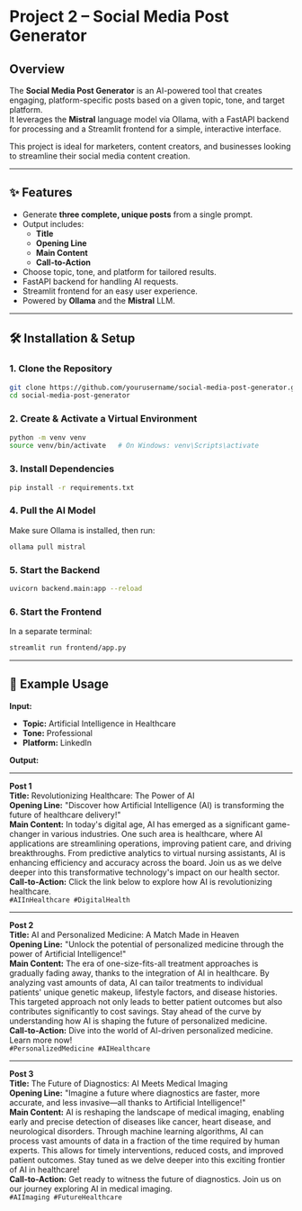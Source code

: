 # Project 2 – Social Media Post Generator

## Overview
The **Social Media Post Generator** is an AI-powered tool that creates engaging, platform-specific posts based on a given topic, tone, and target platform.  
It leverages the **Mistral** language model via Ollama, with a FastAPI backend for processing and a Streamlit frontend for a simple, interactive interface.

This project is ideal for marketers, content creators, and businesses looking to streamline their social media content creation.

---

## ✨ Features
- Generate **three complete, unique posts** from a single prompt.
- Output includes:
  - **Title**
  - **Opening Line**
  - **Main Content**
  - **Call-to-Action**
- Choose topic, tone, and platform for tailored results.
- FastAPI backend for handling AI requests.
- Streamlit frontend for an easy user experience.
- Powered by **Ollama** and the **Mistral** LLM.

---

## 🛠️ Installation & Setup

### 1. Clone the Repository
```bash
git clone https://github.com/yourusername/social-media-post-generator.git
cd social-media-post-generator
```

### 2. Create & Activate a Virtual Environment
```bash
python -m venv venv
source venv/bin/activate   # On Windows: venv\Scripts\activate
```

### 3. Install Dependencies
```bash
pip install -r requirements.txt
```

### 4. Pull the AI Model
Make sure Ollama is installed, then run:
```bash
ollama pull mistral
```

### 5. Start the Backend
```bash
uvicorn backend.main:app --reload
```

### 6. Start the Frontend
In a separate terminal:
```bash
streamlit run frontend/app.py
```

---

## 📌 Example Usage

**Input:**

- **Topic:** Artificial Intelligence in Healthcare  
- **Tone:** Professional  
- **Platform:** LinkedIn  

**Output:**

---

**Post 1**  
**Title:** Revolutionizing Healthcare: The Power of AI  
**Opening Line:** "Discover how Artificial Intelligence (AI) is transforming the future of healthcare delivery!"  
**Main Content:** In today's digital age, AI has emerged as a significant game-changer in various industries. One such area is healthcare, where AI applications are streamlining operations, improving patient care, and driving breakthroughs. From predictive analytics to virtual nursing assistants, AI is enhancing efficiency and accuracy across the board. Join us as we delve deeper into this transformative technology's impact on our health sector.  
**Call-to-Action:** Click the link below to explore how AI is revolutionizing healthcare.  
`#AIInHealthcare #DigitalHealth`

---

**Post 2**  
**Title:** AI and Personalized Medicine: A Match Made in Heaven  
**Opening Line:** "Unlock the potential of personalized medicine through the power of Artificial Intelligence!"  
**Main Content:** The era of one-size-fits-all treatment approaches is gradually fading away, thanks to the integration of AI in healthcare. By analyzing vast amounts of data, AI can tailor treatments to individual patients' unique genetic makeup, lifestyle factors, and disease histories. This targeted approach not only leads to better patient outcomes but also contributes significantly to cost savings. Stay ahead of the curve by understanding how AI is shaping the future of personalized medicine.  
**Call-to-Action:** Dive into the world of AI-driven personalized medicine. Learn more now!  
`#PersonalizedMedicine #AIHealthcare`

---

**Post 3**  
**Title:** The Future of Diagnostics: AI Meets Medical Imaging  
**Opening Line:** "Imagine a future where diagnostics are faster, more accurate, and less invasive—all thanks to Artificial Intelligence!"  
**Main Content:** AI is reshaping the landscape of medical imaging, enabling early and precise detection of diseases like cancer, heart disease, and neurological disorders. Through machine learning algorithms, AI can process vast amounts of data in a fraction of the time required by human experts. This allows for timely interventions, reduced costs, and improved patient outcomes. Stay tuned as we delve deeper into this exciting frontier of AI in healthcare!  
**Call-to-Action:** Get ready to witness the future of diagnostics. Join us on our journey exploring AI in medical imaging.  
`#AIImaging #FutureHealthcare`
